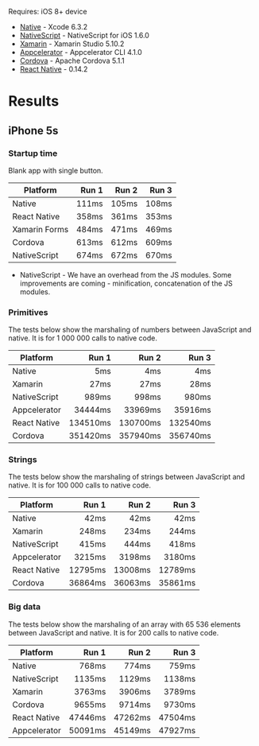 Requires: iOS 8+ device

* [Native](https://developer.apple.com/xcode/) - Xcode 6.3.2
* [NativeScript](https://www.nativescript.org/) - NativeScript for iOS 1.6.0
* [Xamarin](http://xamarin.com/studio) - Xamarin Studio 5.10.2
* [Appcelerator](http://docs.appcelerator.com/platform/latest/#!/guide/Appcelerator_Command-Line_Interface_Reference) - Appcelerator CLI 4.1.0
* [Cordova](https://cordova.apache.org/) - Apache Cordova 5.1.1
* [React Native](https://facebook.github.io/react-native/) - 0.14.2

# Results

## iPhone 5s

### Startup time
Blank app with single button.

| Platform     | Run 1      | Run 2      | Run 3      |
| ------------ | ---------: | ---------: | ---------: |
| Native       | 111ms      | 105ms      | 108ms      |
| React Native | 358ms      | 361ms      | 353ms      |
| Xamarin Forms| 484ms      | 471ms      | 469ms      |
| Cordova      | 613ms      | 612ms      | 609ms      |
| NativeScript | 674ms      | 672ms      | 670ms      |

* NativeScript - We have an overhead from the JS modules. Some improvements are coming - minification, concatenation of the JS modules.

### Primitives
The tests below show the marshaling of numbers between JavaScript and native. It is for 1 000 000 calls to native code.

| Platform     | Run 1      | Run 2      | Run 3      |
| ------------ | ---------: | ---------: | ---------: |
| Native       | 5ms        | 4ms        | 4ms        |
| Xamarin      | 27ms       | 27ms       | 28ms       |
| NativeScript | 989ms      | 998ms      | 980ms      |
| Appcelerator | 34444ms    | 33969ms    | 35916ms    |
| React Native | 134510ms   | 130700ms   | 132540ms   |
| Cordova      | 351420ms   | 357940ms   | 356740ms   |

### Strings
The tests below show the marshaling of strings between JavaScript and native. It is for 100 000 calls to native code.

| Platform     | Run 1      | Run 2      | Run 3      |
| ------------ | ---------: | ---------: | ---------: |
| Native       | 42ms       | 42ms       | 42ms       |
| Xamarin      | 248ms      | 234ms      | 244ms      |
| NativeScript | 415ms      | 444ms      | 418ms      |
| Appcelerator | 3215ms     | 3198ms     | 3180ms     |
| React Native | 12795ms    | 13008ms    | 12789ms    |
| Cordova      | 36864ms    | 36063ms    | 35861ms    |

### Big data
The tests below show the marshaling of an array with 65 536 elements between JavaScript and native. It is for 200 calls to native code.

| Platform     | Run 1      | Run 2      | Run 3      |
| ------------ | ---------: | ---------: | ---------: |
| Native       | 768ms      | 774ms      | 759ms      |
| NativeScript | 1135ms     | 1129ms     | 1138ms     |
| Xamarin      | 3763ms     | 3906ms     | 3789ms     |
| Cordova      | 9655ms     | 9714ms     | 9730ms     |
| React Native | 47446ms    | 47262ms    | 47504ms    |
| Appcelerator | 50091ms    | 45149ms    | 47927ms    |
